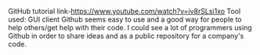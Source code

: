 GitHub tutorial link-https://www.youtube.com/watch?v=iv8rSLsi1xo
Tool used: GUI client
Github seems easy to use and a good way for people to help others/get help with their code. 
I could see a lot of programmers using Github in order to share ideas and as a public repository for a company's code.
